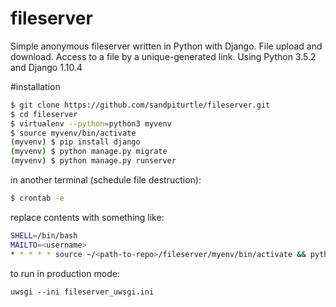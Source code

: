 # fileserver
Simple anonymous fileserver written in Python with Django. 
File upload and download. Access to a file by a unique-generated link.
Using Python 3.5.2 and Django 1.10.4

#installation
```bash 
$ git clone https://github.com/sandpiturtle/fileserver.git 
$ cd fileserver 
$ virtualenv --python=python3 myvenv
$ source myvenv/bin/activate
(myvenv) $ pip install django
(myvenv) $ python manage.py migrate
(myvenv) $ python manage.py runserver
```
in another terminal (schedule file destruction):
```bash 
$ crontab -e
```
replace contents with something like:
```bash 
SHELL=/bin/bash
MAILTO=<username>
* * * * * source ~/<path-to-repo>/fileserver/myenv/bin/activate && python ~/<path-to-repo>/fileserver/manage.py destruction
```

to run in production mode:
```
uwsgi --ini fileserver_uwsgi.ini
```